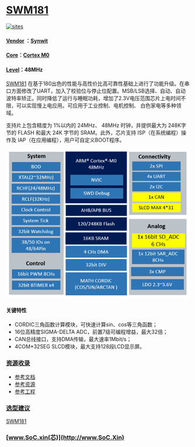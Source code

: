 ﻿# [SWM181](https://github.com/SoCXin/SWM181)

[![sites](http://182.61.61.133/link/resources/SoC.png)](http://www.SoC.Xin)

#### [Vendor](https://github.com/SoCXin/Vendor) ：[Synwit](http://www.synwit.cn)
#### [Core](https://github.com/SoCXin/Cortex)：[Cortex M0](https://github.com/SoCXin/CM0)
#### [Level](https://github.com/SoCXin/Level)：48MHz

[SWM181](https://github.com/SoCXin/SWM181) 在基于180出色的性能与高性价比高可靠性基础上进行了功能升级。在串口方面修改了UART，加入了校验位与停止位配置。MSB/LSB选择、自动、自动波特率矫正。同时降低了运行与睡眠功耗，增加了2.3V电压范围芯片上电时间不限，可以实现慢上电应用。可应用于工业控制、电机控制、 白色家电等多种领域。

支持片上包含精度为 1%以内的 24MHz、 48MHz 时钟，并提供最大为 248K字节的 FLASH 和最大 24K 字节的 SRAM。此外，芯片支持 ISP（在系统编程）操作及 IAP（在应用编程），用户可自定义BOOT程序。

[![sites](docs/SWM181.png)](http://www.synwit.cn/productInfo/68/index.html)

#### 关键特性

* CORDIC三角函数计算模块，可快速计算sin、cos等三角函数；
* 16位高精度SIGMA-DELTA ADC，前置7级可编程增益，最大32倍；
* CAN总线接口，支持DMA传输，最大速率1Mbit/s；
* 4COM*32SEG SLCD模块，最大支持128段LCD显示屏。

### [资源收录](https://github.com/SoCXin)

* [参考文档](docs/)
* [参考资源](src/)
* [参考工程](project/)

### [选型建议](https://github.com/SoCXin)

[SWM181](https://github.com/SoCXin/SWM181)

###  [www.SoC.xin(芯)](http://www.SoC.Xin)
